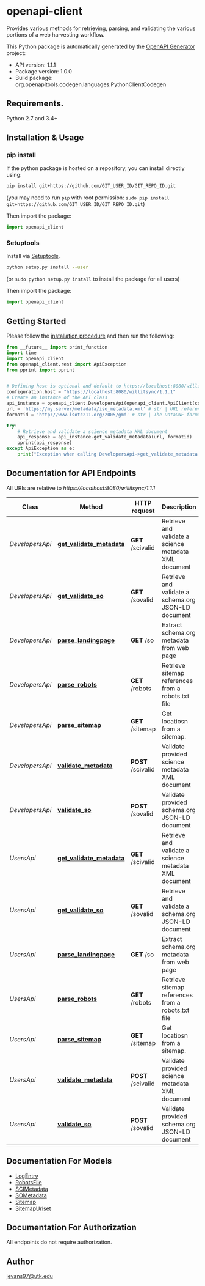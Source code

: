 # openapi-client
Provides various methods for retrieving, parsing, and validating the  various portions of a web harvesting workflow. 

This Python package is automatically generated by the [OpenAPI Generator](https://openapi-generator.tech) project:

- API version: 1.1.1
- Package version: 1.0.0
- Build package: org.openapitools.codegen.languages.PythonClientCodegen

## Requirements.

Python 2.7 and 3.4+

## Installation & Usage
### pip install

If the python package is hosted on a repository, you can install directly using:

```sh
pip install git+https://github.com/GIT_USER_ID/GIT_REPO_ID.git
```
(you may need to run `pip` with root permission: `sudo pip install git+https://github.com/GIT_USER_ID/GIT_REPO_ID.git`)

Then import the package:
```python
import openapi_client 
```

### Setuptools

Install via [Setuptools](http://pypi.python.org/pypi/setuptools).

```sh
python setup.py install --user
```
(or `sudo python setup.py install` to install the package for all users)

Then import the package:
```python
import openapi_client
```

## Getting Started

Please follow the [installation procedure](#installation--usage) and then run the following:

```python
from __future__ import print_function
import time
import openapi_client
from openapi_client.rest import ApiException
from pprint import pprint


# Defining host is optional and default to https://localhost:8080/willitsync/1.1.1
configuration.host = "https://localhost:8080/willitsync/1.1.1"
# Create an instance of the API class
api_instance = openapi_client.DevelopersApi(openapi_client.ApiClient(configuration))
url = 'https://my.server/metadata/iso_metadata.xml' # str | URL referencing a science metadata XML document to retrieve  and validate. 
formatid = 'http://www.isotc211.org/2005/gmd' # str | The DataONE formatId of the XML to test for validity. 

try:
    # Retrieve and validate a science metadata XML document
    api_response = api_instance.get_validate_metadata(url, formatid)
    pprint(api_response)
except ApiException as e:
    print("Exception when calling DevelopersApi->get_validate_metadata: %s\n" % e)

```

## Documentation for API Endpoints

All URIs are relative to *https://localhost:8080/willitsync/1.1.1*

Class | Method | HTTP request | Description
------------ | ------------- | ------------- | -------------
*DevelopersApi* | [**get_validate_metadata**](docs/DevelopersApi.md#get_validate_metadata) | **GET** /scivalid | Retrieve and validate a science metadata XML document
*DevelopersApi* | [**get_validate_so**](docs/DevelopersApi.md#get_validate_so) | **GET** /sovalid | Retrieve and validate a schema.org JSON-LD document
*DevelopersApi* | [**parse_landingpage**](docs/DevelopersApi.md#parse_landingpage) | **GET** /so | Extract schema.org metadata from web page
*DevelopersApi* | [**parse_robots**](docs/DevelopersApi.md#parse_robots) | **GET** /robots | Retrieve sitemap references from a robots.txt file
*DevelopersApi* | [**parse_sitemap**](docs/DevelopersApi.md#parse_sitemap) | **GET** /sitemap | Get locatiosn from a sitemap.
*DevelopersApi* | [**validate_metadata**](docs/DevelopersApi.md#validate_metadata) | **POST** /scivalid | Validate provided science metadata XML document
*DevelopersApi* | [**validate_so**](docs/DevelopersApi.md#validate_so) | **POST** /sovalid | Validate provided schema.org JSON-LD document
*UsersApi* | [**get_validate_metadata**](docs/UsersApi.md#get_validate_metadata) | **GET** /scivalid | Retrieve and validate a science metadata XML document
*UsersApi* | [**get_validate_so**](docs/UsersApi.md#get_validate_so) | **GET** /sovalid | Retrieve and validate a schema.org JSON-LD document
*UsersApi* | [**parse_landingpage**](docs/UsersApi.md#parse_landingpage) | **GET** /so | Extract schema.org metadata from web page
*UsersApi* | [**parse_robots**](docs/UsersApi.md#parse_robots) | **GET** /robots | Retrieve sitemap references from a robots.txt file
*UsersApi* | [**parse_sitemap**](docs/UsersApi.md#parse_sitemap) | **GET** /sitemap | Get locatiosn from a sitemap.
*UsersApi* | [**validate_metadata**](docs/UsersApi.md#validate_metadata) | **POST** /scivalid | Validate provided science metadata XML document
*UsersApi* | [**validate_so**](docs/UsersApi.md#validate_so) | **POST** /sovalid | Validate provided schema.org JSON-LD document


## Documentation For Models

 - [LogEntry](docs/LogEntry.md)
 - [RobotsFile](docs/RobotsFile.md)
 - [SCIMetadata](docs/SCIMetadata.md)
 - [SOMetadata](docs/SOMetadata.md)
 - [Sitemap](docs/Sitemap.md)
 - [SitemapUrlset](docs/SitemapUrlset.md)


## Documentation For Authorization

 All endpoints do not require authorization.

## Author

jevans97@utk.edu


